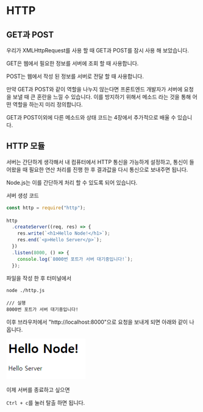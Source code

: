 # HTTP

## GET과 POST

우리가 XMLHttpRequest를 사용 할 때 GET과 POST를 잠시 사용 해 보았습니다.

GET은 웹에서 필요한 정보를 서버에 조회 할 때 사용합니다.

POST는 웹에서 작성 된 정보를 서버로 전달 할 때 사용합니다.

만약 GET과 POST와 같이 역할을 나누지 않는다면 프론트엔드 개발자가 서버에 요청을 보낼 때 큰 혼란을 느낄 수 있습니다. 이를 방지하기 위해서 메소드 라는 것을 통해 어떤 역할을 하는지 미리 정의합니다.

GET과 POST이외에 다른 메소드와 상태 코드는 4장에서 추가적으로 배울 수 있습니다.

## HTTP 모듈

서버는 간단하게 생각해서 내 컴퓨터에서 HTTP 통신을 가능하게 설정하고, 통신이 들어왔을 때 필요한 연산 처리를 진행 한 후 결과값을 다시 통신으로 보내주면 됩니다.

Node.js는 이를 간단하게 처리 할 수 있도록 되어 있습니다.

서버 생성 코드

```javascript
const http = require("http");

http
  .createServer((req, res) => {
    res.write(`<h1>Hello Node!</h1>`);
    res.end(`<p>Hello Server</p>`);
  })
  .listen(8000, () => {
    console.log(`8000번 포트가 서버 대기중입니다!`);
  });
```

파일을 작성 한 후 터미널에서

```bash
node ./http.js

/// 실행
8000번 포트가 서버 대기중입니다!
```

이후 브라우저에서 "http://localhost:8000"으로 요청을 보내게 되면 아래와 같이 나옵니다.

![이미지](./first.png)

이제 서버를 종료하고 싶으면

`Ctrl + c`를 눌러 탈출 하면 됩니다.
